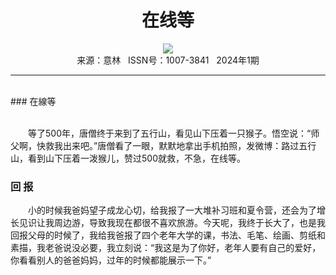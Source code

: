 # <center>在线等</center>

<div align=center><img src="http://fslib.vip.qikan.cn/img.ashx?key=%d7%f7%d5%df%a3%ba"></div>

<center>来源：意林   ISSN号：1007-3841   2024年1期</center>

* * *

<br>### 在線等

  
<br>　　等了500年，唐僧终于来到了五行山，看见山下压着一只猴子。悟空说：“师父啊，快救我出来吧。”唐僧看了一眼，默默地拿出手机拍照，发微博：路过五行山，看到山下压着一泼猴儿，赞过500就救，不急，在线等。

### 回 报

  
　　小的时候我爸妈望子成龙心切，给我报了一大堆补习班和夏令营，还会为了增长见识让我周边游，导致我现在都很不喜欢旅游。今天呢，我终于长大了，也是我回报父母的时候了，我给我爸报了四个老年大学的课，书法、毛笔、绘画、剪纸和素描，我老爸说没必要，我立刻说：“我这是为了你好，老年人要有自己的爱好，你看看别人的爸爸妈妈，过年的时候都能展示一下。”

